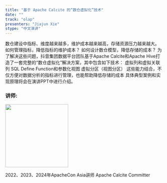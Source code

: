 ```yaml
---
title: "基于 Apache Calcite 的“数仓虚拟化”技术"
date: ""
track: "olap"
presenters: "Jiajun Xie"
stype: "中文演讲"
--- 
```


数仓建设中指标、维度越来越多，维护成本越来越高，存储资源压力越来越大。
如何管理指标，降低指标的维护成本？
如何设计数仓模型，降低存储的成本？
为了解决这些问题，抖音集团数据平台团队基于Apache Calcite和Apache Hive打造了一套完整的“数仓虚拟化”解决方案，其中包含如下技术：
虚拟列和虚拟关联列
SQL Define Function和参数化视图
虚拟分区（视图分区）
这些能力结合，不仅方便对数据分析的指标进行管理，也能帮助降低存储的成本
具体典型案例和实现原理将会在演讲PPT中进行介绍。

### 讲师:

<img src="https://sessionize.com/image/0967-400o400o1-HcxPim85936bxfqTgxxkBt.jpg" width="200" /><br/>

2022、2023、2024年ApacheCon Asia讲师
Apache Calcite Committer